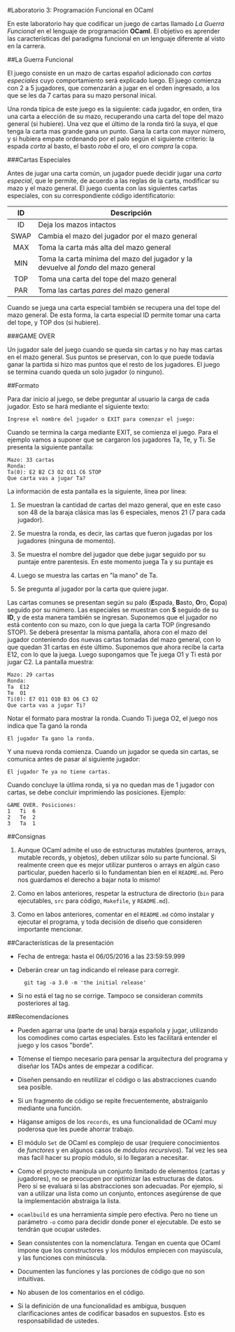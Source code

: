 #Laboratorio 3: Programación Funcional en OCaml

En este laboratorio hay que codificar un juego de cartas llamado *La
Guerra Funcional* en el lenguaje de programación **OCaml**. El objetivo
es aprender las características del paradigma funcional en un lenguaje
diferente al visto en la carrera.

##La Guerra Funcional

El juego consiste en un mazo de cartas español adicionado con *cartas
especiales* cuyo comportamiento será explicado luego. El juego
comienza con 2 a 5 jugadores, que comenzarán a jugar en el orden
ingresado, a los que se les da 7 cartas para su mazo personal inical.

Una ronda típica de este juego es la siguiente: cada jugador, en
orden, tira una carta a elección de su mazo, recuperando una carta del
tope del mazo general (si hubiere). Una vez que el último de la ronda
tiró la suya, el que tenga la carta mas grande gana un punto. Gana la
carta con mayor número, y si hubiera empate ordenando por el palo
según el siguiente criterio: la espada *corta* al basto, el basto
*roba* el oro, el oro *compra* la copa.

###Cartas Especiales

Antes de jugar una carta común, un jugador puede decidir jugar una
*carta especial*, que le permite, de acuerdo a las reglas de la carta,
modificar su mazo y el mazo general. El juego cuenta con las
siguientes cartas especiales, con su correspondiente código
identificatorio:

| ID   | Descripción  |
|:----:|--------------|
| ID   | Deja los mazos intactos |
| SWAP | Cambia el mazo del jugador por el mazo general |
| MAX  | Toma la carta más alta del mazo general |
| MIN  | Toma la carta mínima del mazo del jugador y la devuelve al *fondo* del mazo general |
| TOP  | Toma una carta del tope del mazo general |
| PAR  | Toma las cartas *pares* del mazo general |

Cuando se juega una carta especial también se recupera una del tope
del mazo general. De esta forma, la carta especial ID permite tomar
una carta del tope, y TOP dos (si hubiere).

###GAME OVER

Un jugador sale del juego cuando se queda sin cartas y no hay mas
cartas en el mazo general. Sus puntos se preservan, con lo que puede
todavía ganar la partida si hizo mas puntos que el resto de los
jugadores. El juego se termina cuando queda un solo jugador (o ninguno).

##Formato

Para dar inicio al juego, se debe preguntar al usuario la carga de
cada jugador. Esto se hará mediante el siguiente texto:

    Ingrese el nombre del jugador o EXIT para comenzar el juego:

Cuando se termina la carga mediante EXIT, se comienza el juego. Para
el ejemplo vamos a suponer que se cargaron los jugadores Ta, Te, y
Ti. Se presenta la siguiente pantalla:

    Mazo: 33 cartas
    Ronda:
    Ta(0): E2 B2 C3 O2 O11 C6 STOP
    Que carta vas a jugar Ta?

La información de esta pantalla es la siguiente, línea por línea:

1. Se muestran la cantidad de cartas del mazo general, que en este
caso son 48 de la baraja clásica mas las 6 especiales, menos 21 (7
para cada jugador).

2. Se muestra la ronda, es decir, las cartas que fueron jugadas por
los jugadores (ninguna de momento).

3. Se muestra el nombre del jugador que debe jugar seguido por su
puntaje entre parentesis. En este momento juega Ta y su puntaje es
0. Luego se muestra las cartas en "la mano" de Ta.

4. Se pregunta al jugador por la carta que quiere jugar.

Las cartas comunes se presentan según su palo (**E**spada, **B**asto,
**O**ro, **C**opa) seguido por su número. Las especiales se muestran con
**S** seguido de su **ID**, y de esta manera también se
ingresan. Suponemos que el jugador no está contento con su mazo, con
lo que juega la carta TOP (ingresando STOP). Se deberá presentar la
misma pantalla, ahora con el mazo del jugador conteniendo dos nuevas
cartas tomadas del mazo general, con lo que quedan 31 cartas en éste
último. Suponemos que ahora recibe la carta E12, con lo que la
juega. Luego supongamos que Te juega O1 y Ti está por jugar C2. La
pantalla muestra:

    Mazo: 29 cartas
    Ronda:
    Ta	E12
    Te	O1
    Ti(0): E7 O11 O10 B3 O6 C3 O2
    Que carta vas a jugar Ti?

Notar el formato para mostrar la ronda. Cuando Ti juega O2, el juego
nos indica que Ta ganó la ronda

    El jugador Ta gano la ronda.

Y una nueva ronda comienza. Cuando un jugador se queda sin cartas, se
comunica antes de pasar al siguiente jugador:

    El jugador Te ya no tiene cartas.

Cuando concluye la útlima ronda, si ya no quedan mas de 1 jugador con
cartas, se debe concluir imprimiendo las posiciones. Ejemplo:

    GAME OVER. Posiciones:
    1	Ti	6
    2	Te	2
    3	Ta	1

##Consignas

1. Aunque OCaml admite el uso de estructuras mutables (punteros,
arrays, mutable records, y objetos), deben utilizar sólo su parte
funcional. Si realmente creen que es mejor utilizar punteros o arrays
en algún caso particular, pueden hacerlo si lo fundamentan bien en el
`README.md`. Pero nos guardamos el derecho a bajar nota lo mismo!

2. Como en labos anteriores, respetar la estructura de directorio
(`bin` para ejecutables, `src` para código, `Makefile`, y `README.md`).

3. Como en labos anteriores, comentar en el `README.md` cómo instalar
y ejecutar el programa, y toda decisión de diseño que consideren
importante mencionar.

##Características de la presentación

* Fecha de entrega: hasta el 06/05/2016 a las 23:59:59.999

* Deberán crear un tag indicando el release para corregir.

		git tag -a 3.0 -m 'the initial release'

* Si no está el tag no se corrige. Tampoco se consideran commits
  posteriores al tag.

##Recomendaciones

* Pueden agarrar una (parte de una) baraja española y jugar,
  utilizando los comodines como cartas especiales. Esto les
  facilitará entender el juego y los casos "borde".

* Tómense el tiempo necesario para pensar la arquitectura del programa
  y diseñar los TADs antes de empezar a codificar.

* Diseñen pensando en reutilizar el código o las abstracciones cuando
  sea posible.

* Si un fragmento de código se repite frecuentemente, abstraiganlo
  mediante una función.

* Háganse amigos de los `records`, es una funcionalidad de OCaml muy
  poderosa que les puede ahorrar trabajo.

* El módulo `Set` de OCaml es complejo de usar (requiere
  conocimientos de *functores* y en algunos casos de *módulos
  recursivos*). Tal vez les sea mas facil hacer su propio módulo, si
  lo llegaran a necesitar.

* Como el proyecto manipula un conjunto limitado de elementos (cartas
  y jugadores), no se preocupen por optimizar las estructuras de
  datos. Pero sí se evaluará si las abstracciones son adecuadas. Por
  ejemplo, si van a utilizar una lista como un conjunto, entonces
  asegúrense de que la implementación abstraiga la lista.

* `ocamlbuild` es una herramienta simple pero efectiva. Pero no tiene
  un parámetro `-o` como para decidir donde poner el ejecutable. De 
  esto se tendrán que ocupar ustedes.

* Sean consistentes con la nomenclatura. Tengan en cuenta que OCaml
  impone que los constructores y los módulos empiecen con mayúscula, y
  las funciones con minúscula.

* Documenten las funciones y las porciones de código que no son
  intuitivas.

* No abusen de los comentarios en el código.

* Si la definición de una funcionalidad es ambigua, busquen
  clarificaciones antes de codificar basados en supuestos. Esto es
  responsabilidad de ustedes.
